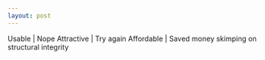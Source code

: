 ```yaml
---
layout: post
---
```



Usable | Nope
Attractive | Try again
Affordable | Saved money skimping on structural integrity 
